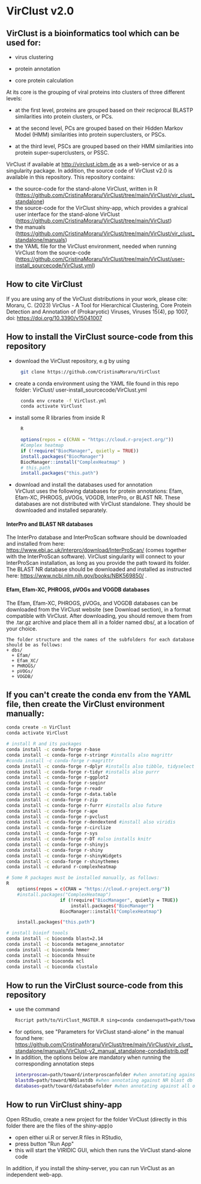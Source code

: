 # VirClust v2.0

## VirClust is a bioinformatics tool which can be used for:  

- virus clustering  

- protein annotation  

- core protein calculation  

At its core is the grouping of viral proteins into clusters of three different levels:  

- at the first level, proteins are grouped based on their reciprocal BLASTP similarities into protein clusters, or PCs.  

- at the second level, PCs are grouped based on their Hidden Markov Model (HMM) similarities into protein superclusters, or PSCs.  

- at the third level, PSCs are grouped based on their HMM similarities into protein super-superclusters, or PSSC.  

VirClust if available at http://virclust.icbm.de as a web-service or as a singularity package. In addition, the source code of VirClust v2.0 is available in this repository.
This repository contains:
- the source-code for the stand-alone VirClust, written in R (https://github.com/CristinaMoraru/VirClust/tree/main/VirClust/vir_clust_standalone)
- the source-code for the VirClust shiny-app, which provides a grahical user interface for the stand-alone VirClust (https://github.com/CristinaMoraru/VirClust/tree/main/VirClust)
- the manuals (https://github.com/CristinaMoraru/VirClust/tree/main/VirClust/vir_clust_standalone/manuals)
- the YAML file for the VirClust environment, needed when running VirClust from the source-code (https://github.com/CristinaMoraru/VirClust/tree/main/VirClust/user-install_sourcecode/VirClust.yml)


## How to cite VirClust
If you are using any of the VirClust distributions in your work, please cite:  
Moraru, C. (2023) VirClus - A Tool for Hierarchical Clustering, Core Protein Detection and Annotation of (Prokaryotic) Viruses, Viruses 15(4), pp 1007, doi:  https://doi.org/10.3390/v15041007  

## How to install the VirClust source-code from this repository
- download the VirClust repository, e.g by using
  ```bash
    git clone https://github.com/CristinaMoraru/VirClust
  ```
- create a conda environment using the YAML file found in this repo folder: VirClust/ user-install_sourcecode/VirClust.yml
  ```bash
    conda env create -f VirClust.yml
    conda activate VirClust
  ```
- install some R libraries from inside R
  ```bash
    R
  ```
  
  ```R
    options(repos = c(CRAN = "https://cloud.r-project.org/"))
    #Complex heatmap
    if (!require("BiocManager", quietly = TRUE)) 
    install.packages("BiocManager") 
    BiocManager::install("ComplexHeatmap" ) 
    # this.path
    install.packages("this.path")
  ```
- download and install the databases used for annotation  
  VirClust uses the following databases for protein annotations: Efam, Efam-XC, PHROGS, pVOGs, VOGDB, 
  InterPro, or BLAST NR. These databases are not distributed with VirClust standalone. They should be downloaded and 
  installed separately.  
#### InterPro and BLAST NR databases
The InterPro database and InterProScan software should be downloaded and installed from here: https://www.ebi.ac.uk/interpro/download/InterProScan/ (comes together with the InterProScan software). VirClust singularity will connect to your InterProScan installation, as long as you provide the path toward its folder.  
The BLAST NR database should be downloaded and installed as instructed here: https://www.ncbi.nlm.nih.gov/books/NBK569850/ .
#### Efam, Efam-XC, PHROGS, pVOGs and VOGDB databases
The Efam, Efam-XC, PHROGS, pVOGs, and VOGDB databases can be downloaded from the VirClust website (see Download section), in a format compatible with VirClust. After downloading, you should remove them from the .tar.gz archive and place them all in a folder named dbs/, at a location of your choice.  
    
    The folder structure and the names of the subfolders for each database should be as follows:   
    + dbs/
      + Efam/
      + Efam_XC/
      + PHROGS/
      + pVOGs/
      + VOGDB/

## If you can't create the conda env from the YAML file, then create the VirClust environment manually:
```bash
conda create -n VirClust
conda activate VirClust

# install R and its packages
conda install -c conda-forge r-base
conda install -c conda-forge r-stringr #installs also magrittr
#conda install -c conda-forge r-magrittr
conda install -c conda-forge r-dplyr #installs also tibble, tidyselect
conda install -c conda-forge r-tidyr #installs also purrr
conda install -c conda-forge r-ggplot2 
conda install -c conda-forge r-seqinr
conda install -c conda-forge r-readr
conda install -c conda-forge r-data.table
conda install -c conda-forge r-zip
conda install -c conda-forge r-furrr #installs also future
conda install -c conda-forge r-ape
conda install -c conda-forge r-pvclust
conda install -c conda-forge r-dendextend #install also viridis
conda install -c conda-forge r-circlize
conda install -c conda-forge r-sys
conda install -c conda-forge r-DT #also installs knitr
conda install -c conda-forge r-shinyjs
conda install -c conda-forge r-shiny
conda install -c conda-forge r-shinyWidgets
conda install -c conda-forge r-shinythemes
conda install -c edurand r-complexheatmap

# Some R packages must be installed manually, as follows:
R
	options(repos = c(CRAN = "https://cloud.r-project.org/"))
	#install.packages("ComplexHeatmap")
					if (!require("BiocManager", quietly = TRUE))
					    install.packages("BiocManager")
					BiocManager::install("ComplexHeatmap")

	install.packages("this.path")

# install bioinf toools
conda install -c bioconda blast=2.14
conda install -c bioconda metagene_annotator
conda install -c bioconda hmmer
conda install -c bioconda hhsuite
conda install -c bioconda mcl
conda install -c bioconda clustalo
```

## How to run the VirClust source-code from this repository
- use the command
  ```bash
  Rscript path/to/VirClust_MASTER.R sing=conda condaenvpath=path/toward/VirClust/conda/env [...options]
  ```
- for options, see "Parameters for VirClust stand-alone" in the manual found here: https://github.com/CristinaMoraru/VirClust/tree/main/VirClust/vir_clust_standalone/manuals/VirClust-v2_manual_standalone-condadistrib.pdf
- In addition, the options below are mandatory when running the corresponding annotation steps
  ```bash
  interproscan=path/toward/interproscanfolder #when annotating against InterPro Db
  blastdb=path/toward/NRblastdb #when annotating against NR blast db
  databases=path/toward/databasefolder #when annotating against all other DBs
  ```


## How to run VirClust shiny-app
Open RStudio, create a new project for the folder VirClust (directly in this folder there are the files of the shiny-app)o
- open either ui.R or server.R files in RStudio,
- press button "Run App"
- this will start the VIRIDIC GUI, which then runs the VirClust stand-alone code

In addition, if you install the shiny-server, you can run VirClust as an independent web-app.
